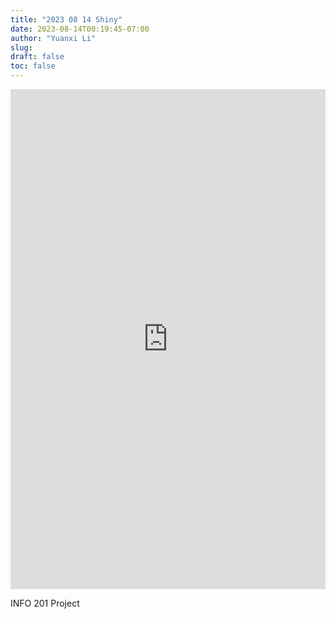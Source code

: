 ```yaml
---
title: "2023 08 14 Shiny"
date: 2023-08-14T00:19:45-07:00
author: "Yuanxi Li"
slug:
draft: false
toc: false
---
```


<iframe src="https://yuanxili.shinyapps.io/final-deliverable-p03/" width="100%" height="800" frameborder="0"></iframe>

INFO 201 Project